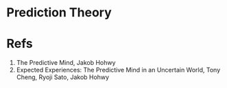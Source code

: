 # Prediction Theory


# Refs
1. The Predictive Mind, Jakob Hohwy
2. Expected Experiences: The Predictive Mind in an Uncertain World, Tony Cheng, Ryoji Sato, Jakob Hohwy
